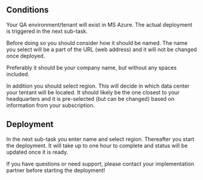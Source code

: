 ## Conditions

Your QA environment/tenant will exist in MS Azure. The actual deployment is triggered in the next sub-task.

Before doing so you should consider how it should be named. The name you select will be a part of the URL (web address) and it will not be changed once deployed.

Preferably it should be your company name, but without any spaces included.

In addition you should select region. This will decide in which data center your tentant will be located. It should likely be the one closest to your headquarters and it is pre-selected (but can be changed) based on information from your subscription.

## Deployment

In the next sub-task you enter name and select region. Thereafter you start the deployment. It will take up to one hour to complete and status will be updated once it is ready.

If you have questions or need support, please contact your implementation partner before starting the deployment! 


